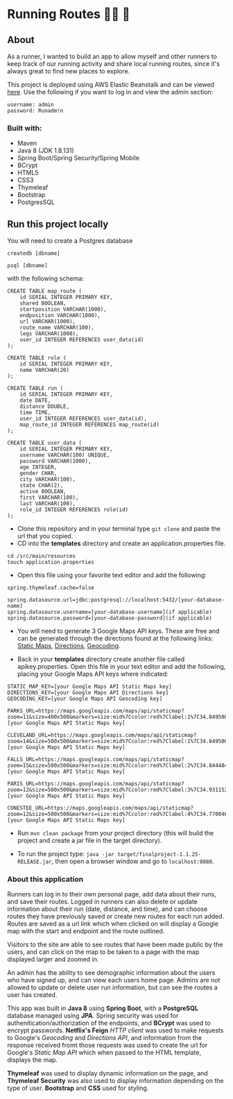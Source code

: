 
# Running Routes 🏃‍♀️ :runner:

## About

As a runner, I wanted to build an app to allow myself and other runners to keep track of our running activity and share local running routes, since it's always great to find new places to explore. 

This project is deployed using AWS Elastic Beanstalk and can be viewed [here](http://runninglog-env.3npbd4agqq.us-east-2.elasticbeanstalk.com/). Use the following if you want to log in and view the admin section: 

```
username: admin 
password: Runadm!n
```

### Built with:

* Maven
* Java 8 (JDK 1.8.131)
* Spring Boot/Spring Security/Spring Mobile
* BCrypt
* HTML5
* CSS3
* Thymeleaf
* Bootstrap
* PostgresSQL


## Run this project locally

You will need to create a Postgres database 

`createdb [dbname]`

`psql [dbname]`

with the following schema:

```
CREATE TABLE map_route (
    id SERIAL INTEGER PRIMARY KEY,
    shared BOOLEAN,
    startposition VARCHAR(1000),
    endposition VARCHAR(1000),
    url VARCHAR(1000),
    route_name VARCHAR(100),
    legs VARCHAR(1000),
    user_id INTEGER REFERENCES user_data(id)
);

CREATE TABLE role (
    id SERIAL INTEGER PRIMARY KEY, 
    name VARCHAR(20)
);

CREATE TABLE run (
    id SERIAL INTEGER PRIMARY KEY, 
    date DATE,
    distance DOUBLE,
    time TIME,
    user_id INTEGER REFERENCES user_data(id),
    map_route_id INTEGER REFERENCES map_route(id)
);

CREATE TABLE user_data (
    id SERIAL INTEGER PRIMARY KEY, 
    username VARCHAR(100) UNIQUE,
    password VARCHAR(1000),
    age INTEGER,
    gender CHAR,
    city VARCHAR(100),
    state CHAR(2),
    active BOOLEAN,
    first VARCHAR(100),
    last VARCHAR(100),
    role_id INTEGER REFERENCES role(id)
);
```

* Clone this repository and in your terminal type `git clone` and paste the url that you copied. 
* CD into the **templates** directory and create an application.properties file.
 
 ```
cd /src/main/resources
touch application.properties
```
* Open this file using your favorite text editor and add the following:

```
spring.thymeleaf.cache=false

spring.datasource.url=jdbc:postgresql://localhost:5432/[your-database-name]
spring.datasource.username=[your-database-username](if applicable)
spring.datasource.password=[your-database-password](if applicable)
```
 
 * You will need to generate 3 Google Maps API keys. These are free and can be generated through the directions found at the following links: [Static Maps](https://developers.google.com/maps/documentation/static-maps/), [Directions](https://developers.google.com/maps/documentation/directions/), [Geocoding](https://developers.google.com/maps/documentation/geocoding/start).
 
 * Back in your **templates** directory create another file called apikey.properties. Open this file in your text editor and add the following, placing your Google Maps API keys where indicated:
 
 ```
STATIC_MAP_KEY=[your Google Maps API Static Maps key]
DIRECTIONS_KEY=[your Google Maps API Directions key]
GEOCODING_KEY=[your Google Maps API Geocoding key]

PARKS_URL=https://maps.googleapis.com/maps/api/staticmap?zoom=11&size=400x500&markers=size:mid%7Ccolor:red%7Clabel:1%7C34.8495083,-82.384894&markers=size:mid%7Ccolor:red%7Clabel:2%7C34.8444847,-82.40111550000002&markers=size:mid%7Ccolor:red%7Clabel:4%7C34.9311528,-82.36975679999999&markers=size:mid%7Ccolor:red%7Clabel:3%7C34.7700466,-82.3492679&key=[your Google Maps API Static Maps key]

CLEVELAND_URL=https://maps.googleapis.com/maps/api/staticmap?zoom=14&size=500x500&markers=size:mid%7Ccolor:red%7Clabel:1%7C34.8495083,-82.384894&key=[your Google Maps API Static Maps key]

FALLS_URL=https://maps.googleapis.com/maps/api/staticmap?zoom=15&size=500x500&markers=size:mid%7Ccolor:red%7Clabel:2%7C34.8444847,-82.40111550000002&key=[your Google Maps API Static Maps key]

PARIS_URL=https://maps.googleapis.com/maps/api/staticmap?zoom=12&size=500x500&markers=size:mid%7Ccolor:red%7Clabel:3%7C34.9311528,-82.36975679999999&key=[your Google Maps API Static Maps key]

CONESTEE_URL=https://maps.googleapis.com/maps/api/staticmap?zoom=12&size=500x500&markers=size:mid%7Ccolor:red%7Clabel:4%7C34.7700466,-82.3492679&key=[your Google Maps API Static Maps key]

``` 
 
* Run `mvn clean package` from your project directory (this will build the project and create a jar file in the target directory).


* To run the project type: `java -jar target/finalproject-1.1.25-RELEASE.jar`, then open a browser window and go to `localhost:8080`.

### About this application

Runners can log in to their own personal page, add data about their runs, and save their routes. Logged in runners can also delete or update information about their run (date, distance, and time), and can choose routes they have previously saved or create new routes for each run added. Routes are saved as a url link which when clicked on will display a Google map with the start and endpoint and the route outlined.

Visitors to the site are able to see routes that have been made public by the users, and can click on the map to be taken to a page with the map displayed larger and zoomed in.

An admin has the ability to see demographic information about the users who have signed up, and can view each users home page. Admins are not allowed to update or delete user run information, but can see the routes a user has created.

This app was built in **Java 8** using **Spring Boot**, with a **PostgreSQL** database managed using **JPA**. Spring security was used for authenitication/authorization of the endpoints, and **BCrypt** was used to encrypt passwords.  **Netflix's Feign** *HTTP client* was used to make requests to Google's *Geocoding* and *Directions API*, and information from the response received fromt those requests was used to create the url for Google's *Static Map API* which when passed to the HTML template, displays the map. 

**Thymeleaf** was used to display dynamic information on the page, and **Thymeleaf Security** was also used to display information depending on the type of user. **Bootstrap** and **CSS** used for styling.



 
 
 
 